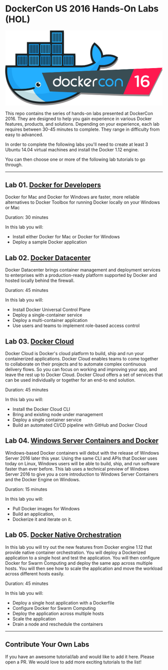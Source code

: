 # DockerCon US 2016 Hands-On Labs (HOL)

![dcus2016](images/dockercon.png)

This repo contains the series of hands-on labs presented at DockerCon 2016. They are designed to help you gain experience in various Docker features, products, and solutions. Depending on your experience, each lab requires between 30-45 minutes to complete. They range in difficulty from easy to advanced.

In order to complete the following labs you'll need to create at least 3 Ubuntu 14.04 virtual machines and install the Docker 1.12 engine.

You can then choose one or more of the following lab tutorials to go through.

---

## Lab 01. [Docker for Developers](https://github.com/docker/dcus-hol-2016/tree/master/docker-developer)

Docker for Mac and Docker for Windows are faster, more reliable alternatives to Docker Toolbox for running Docker locally on your Windows or Mac

Duration: 30 minutes

In this lab you will:

- Install either Docker for Mac or Docker for Windows
- Deploy a sample Docker application

## Lab 02. [Docker Datacenter](https://github.com/docker/dcus-hol-2016/tree/master/docker-datacenter)

Docker Datacenter brings container management and deployment services to enterprises with a production-ready platform supported by Docker and hosted locally behind the firewall.

Duration: 45 minutes

In this lab you will:

- Install Docker Universal Control Plane
- Deploy a single-container service
- Deploy a multi-container application
- Use users and teams to implement role-based access control

## Lab 03. [Docker Cloud](https://github.com/docker/dcus-hol-2016/tree/master/docker-cloud)

Docker Cloud is Docker's cloud platform to build, ship and run your containerized applications. Docker Cloud enables teams to come together to collaborate on their projects and to automate complex continuous delivery flows. So you can focus on working and improving your app, and leave the rest up to Docker Cloud. Docker Cloud offers a set of services that can be used individually or together for an end-to end solution.

Duration: 45 minutes

In this lab you will:

- Install the Docker Cloud CLI
- Bring and existing node under management
- Deploy a single container service
- Build an automated CI/CD pipeline with GitHub and Docker Cloud


## Lab 04. [Windows Server Containers and Docker](https://github.com/docker/dcus-hol-2016/tree/master/windows-containers)

Windows-based Docker containers will debut with the release of Windows Server 2016 later this year. Using the same CLI and APIs that Docker uses today on Linux, Windows users will be able to build, ship, and run software faster than ever before. This lab uses a technical preview of Windows Server 2016 to give you a core introduction to Windows Server Containers and the Docker Engine on Windows. 

Duration: 15 minutes

In this lab you will:

- Pull Docker images for Windows
- Build an application, 
- Dockerize it and iterate on it.


## Lab 05. [Docker Native Orchestration](https://github.com/docker/dcus-hol-2016/tree/master/docker-orchestration)

In this lab you will try out the new features from Docker engine 1.12 that provide native container orchestration. You will deploy a Dockerized application to a single host and test the application. You will then configure Docker for Swarm Computing and deploy the same app across multiple hosts. You will then see how to scale the application and move the workload across different hosts easily.

Duration: 45 minutes

In this lab you will:

- Deploy a single host application with a Dockerfile
- Configure Docker for Swarm Computing
- Deploy the application across multiple hosts
- Scale the application
- Drain a node and reschedule the containers




---

## Contribute Your Own Labs

If you have an awesome tutorial/lab and would like to add it here. Please open a PR. We would love to add more exciting tutorials to the list!
